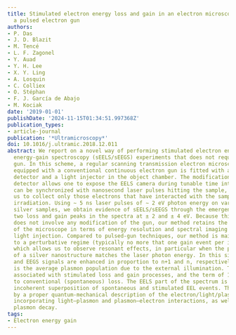 ```yaml
---
title: Stimulated electron energy loss and gain in an electron microscope without
  a pulsed electron gun
authors:
- P. Das
- J. D. Blazit
- M. Tencé
- L. F. Zagonel
- Y. Auad
- Y. H. Lee
- X. Y. Ling
- A. Losquin
- C. Colliex
- O. Stéphan
- F. J. García de Abajo
- M. Kociak
date: '2019-01-01'
publishDate: '2024-11-15T01:34:51.997368Z'
publication_types:
- article-journal
publication: '*Ultramicroscopy*'
doi: 10.1016/j.ultramic.2018.12.011
abstract: We report on a novel way of performing stimulated electron energy-loss and
  energy-gain spectroscopy (sEELS/sEEGS) experiments that does not require a pulsed
  gun. In this scheme, a regular scanning transmission electron microscope (STEM)
  equipped with a conventional continuous electron gun is fitted with a modified EELS
  detector and a light injector in the object chamber. The modification of the EELS
  detector allows one to expose the EELS camera during tunable time intervals that
  can be synchronized with nanosecond laser pulses hitting the sample, therefore allowing
  us to collect only those electrons that have interacted with the sample under light
  irradiation. Using ∼ 5 ns laser pulses of ∼ 2 eV photon energy on various plasmonic
  silver samples, we obtain evidence of sEELS/sEEGS through the emergence of up to
  two loss and gain peaks in the spectra at ± 2 and ± 4 eV. Because this approach
  does not involve any modification of the gun, our method retains the original performances
  of the microscope in terms of energy resolution and spectral imaging with and without
  light injection. Compared to pulsed-gun techniques, our method is mainly limited
  to a perturbative regime (typically no more that one gain event per incident electron),
  which allows us to observe resonant effects, in particular when the plasmon energy
  of a silver nanostructure matches the laser photon energy. In this situation, EELS
  and EEGS signals are enhanced in proportion to n+1 and n, respectively, where n
  is the average plasmon population due to the external illumination. The n term is
  associated with stimulated loss and gain processes, and the term of 1 corresponds
  to conventional (spontaneous) loss. The EELS part of the spectrum is therefore an
  incoherent superposition of spontaneous and stimulated EEL events. This is confirmed
  by a proper quantum-mechanical description of the electron/light/plasmon system
  incorporating light–plasmon and plasmon–electron interactions, as well as inelastic
  plasmon decay.
tags:
- Electron energy gain
---
```

